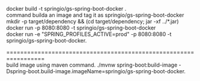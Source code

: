 docker build -t springio/gs-spring-boot-docker .  
command builda an image and tag it as springio/gs-spring-boot-docker  
mkdir -p target/dependency && (cd target/dependency; jar -xf ../*.jar)  
docker run -p 8080:8080 -t springio/gs-spring-boot-docker  
docker run -e "SPRING_PROFILES_ACTIVE=prod" -p 8080:8080 -t springio/gs-spring-boot-docker. 

=================================================================  
build image using maven command. 
./mvnw spring-boot:build-image -Dspring-boot.build-image.imageName=springio/gs-spring-boot-docker. 
